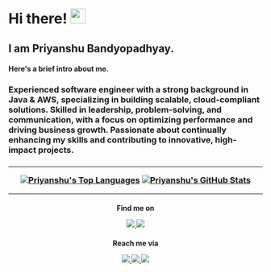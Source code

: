 <h1>Hi there! <img src="https://raw.githubusercontent.com/MartinHeinz/MartinHeinz/master/wave.gif" width="30px">

<h2>I am Priyanshu Bandyopadhyay.

<h4>Here's a brief intro about me.<br>
<h3>Experienced software engineer with a strong background in Java & AWS, specializing in building scalable, cloud-compliant solutions. Skilled in leadership, problem-solving, and communication, with a focus on optimizing performance and driving business growth. Passionate about continually enhancing my skills and contributing to innovative, high-impact projects.<h3>
<hr>

<p align="middle">
<a href="https://github.com/prnshubn/github-readme-stats"><img alt="Priyanshu's Top Languages" src="https://github-readme-stats.vercel.app/api/top-langs/?username=prnshubn&langs_count=8&count_private=true&layout=compact&theme=react&hide_border=true&bg_color=0D1117" /></a>
<a href="https://github.com/prnshubn/github-readme-stats"><img alt="Priyanshu's GitHub Stats" src="https://github-readme-stats.vercel.app/api?username=prnshubn&show_icons=true&count_private=true&theme=react&hide_border=true&bg_color=0D1117" /></a>
</p>
<hr>

<h4 align="middle">Find me on
<p align="middle">
<a href="https://leetcode.com/prnshubn">
<img src="https://img.shields.io/badge/-LeetCode-black?style=flat&logo=LeetCode&labelColor=black&logoColor=yellow">
</a>
<a href="https://auth.geeksforgeeks.org/user/prnshubn/practice">
<img src="https://img.shields.io/badge/-GeeksforGeeks-deepgreen?style=flat&logo=GeeksForGeeks&labelColor=brightgreen&logoColor=white">
</a>
</p>

<h4 align="middle">Reach me via
<p align="middle">
<a href="https://www.linkedin.com/in/prnshubn">
<img src="https://img.shields.io/badge/LinkedIn-blue?style=flat&logo=linkedin&labelColor=blue">
</a>
<a href="mailto:priyanshu.banerjee1311@gmail.com?subject=Hello%20Priyanshu,%20from%20your%20GitHub%20profile">
<img src="https://img.shields.io/badge/-Gmail-red?style=flat&logo=Gmail&labelColor=red&logoColor=white">
</a>
<a href="https://x.com/prnshubn">
<img src="https://img.shields.io/badge/-black?style=flat&logo=X&logoColor=white">
</a>
</p>
